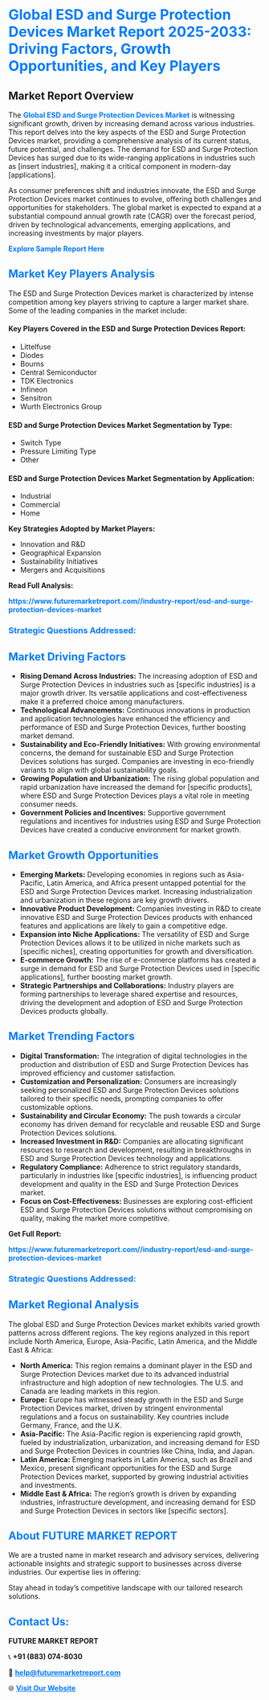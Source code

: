 <h1 style="color: #007BFF;">Global ESD and Surge Protection Devices Market Report 2025-2033: Driving Factors, Growth Opportunities, and Key Players</h1>

<section id="overview">
<h2>Market Report Overview</h2>
<p>The <a href="https://www.futuremarketreport.com//industry-report/esd-and-surge-protection-devices-market" style="color: #007BFF; text-decoration: none;"><strong>Global ESD and Surge Protection Devices Market</strong></a> is witnessing significant growth, driven by increasing demand across various industries. This report delves into the key aspects of the ESD and Surge Protection Devices market, providing a comprehensive analysis of its current status, future potential, and challenges. The demand for ESD and Surge Protection Devices has surged due to its wide-ranging applications in industries such as [insert industries], making it a critical component in modern-day [applications].</p>
<p>As consumer preferences shift and industries innovate, the ESD and Surge Protection Devices market continues to evolve, offering both challenges and opportunities for stakeholders. The global market is expected to expand at a substantial compound annual growth rate (CAGR) over the forecast period, driven by technological advancements, emerging applications, and increasing investments by major players.</p>
</section>

<section id="overview">
<p><a href="https://www.futuremarketreport.com//request-sample/reportId=76870" style="color: #007BFF; text-decoration: none;"><strong>Explore Sample Report Here</strong></a></p>
</section>

<section id="key-players">
<h2 style="color: #007BFF;">Market Key Players Analysis</h2>
<p>The ESD and Surge Protection Devices market is characterized by intense competition among key players striving to capture a larger market share. Some of the leading companies in the market include:</p>
<h4>Key Players Covered in the ESD and Surge Protection Devices Report:</h4>
<ul><li>Littelfuse</li><li>Diodes</li><li>Bourns</li><li>Central Semiconductor</li><li>TDK Electronics</li><li>Infineon</li><li>Sensitron</li><li>Wurth Electronics Group</li></ul>
<h4>ESD and Surge Protection Devices Market Segmentation by Type:</h4>
<ul><li>Switch Type</li><li>Pressure Limiting Type</li><li>Other</li></ul>

<h4>ESD and Surge Protection Devices Market Segmentation by Application:</h4>
<ul><li>Industrial</li><li>Commercial</li><li>Home</li></ul>
<p><strong>Key Strategies Adopted by Market Players:</strong></p>
<ul>
<li>Innovation and R&D</li>
<li>Geographical Expansion</li>
<li>Sustainability Initiatives</li>
<li>Mergers and Acquisitions</li>
</ul>
</section>

<section>
<p><strong>Read Full Analysis: </strong></p><a href="https://www.futuremarketreport.com//industry-report/esd-and-surge-protection-devices-market" style="color: #007BFF; text-decoration: none;"><strong>https://www.futuremarketreport.com//industry-report/esd-and-surge-protection-devices-market</strong></a>
<h3 style="color: #007BFF;">Strategic Questions Addressed:</h3>
</section>

<section id="driving-factors">
<h2 style="color: #007BFF;">Market Driving Factors</h2>
<ul>
<li><strong>Rising Demand Across Industries:</strong> The increasing adoption of ESD and Surge Protection Devices in industries such as [specific industries] is a major growth driver. Its versatile applications and cost-effectiveness make it a preferred choice among manufacturers.</li>
<li><strong>Technological Advancements:</strong> Continuous innovations in production and application technologies have enhanced the efficiency and performance of ESD and Surge Protection Devices, further boosting market demand.</li>
<li><strong>Sustainability and Eco-Friendly Initiatives:</strong> With growing environmental concerns, the demand for sustainable ESD and Surge Protection Devices solutions has surged. Companies are investing in eco-friendly variants to align with global sustainability goals.</li>
<li><strong>Growing Population and Urbanization:</strong> The rising global population and rapid urbanization have increased the demand for [specific products], where ESD and Surge Protection Devices plays a vital role in meeting consumer needs.</li>
<li><strong>Government Policies and Incentives:</strong> Supportive government regulations and incentives for industries using ESD and Surge Protection Devices have created a conducive environment for market growth.</li>
</ul>
</section>

<section id="growth-opportunities">
<h2 style="color: #007BFF;">Market Growth Opportunities</h2>
<ul>
<li><strong>Emerging Markets:</strong> Developing economies in regions such as Asia-Pacific, Latin America, and Africa present untapped potential for the ESD and Surge Protection Devices market. Increasing industrialization and urbanization in these regions are key growth drivers.</li>
<li><strong>Innovative Product Development:</strong> Companies investing in R&D to create innovative ESD and Surge Protection Devices products with enhanced features and applications are likely to gain a competitive edge.</li>
<li><strong>Expansion into Niche Applications:</strong> The versatility of ESD and Surge Protection Devices allows it to be utilized in niche markets such as [specific niches], creating opportunities for growth and diversification.</li>
<li><strong>E-commerce Growth:</strong> The rise of e-commerce platforms has created a surge in demand for ESD and Surge Protection Devices used in [specific applications], further boosting market growth.</li>
<li><strong>Strategic Partnerships and Collaborations:</strong> Industry players are forming partnerships to leverage shared expertise and resources, driving the development and adoption of ESD and Surge Protection Devices products globally.</li>
</ul>
</section>

<section id="trending-factors">
<h2 style="color: #007BFF;">Market Trending Factors</h2>
<ul>
<li><strong>Digital Transformation:</strong> The integration of digital technologies in the production and distribution of ESD and Surge Protection Devices has improved efficiency and customer satisfaction.</li>
<li><strong>Customization and Personalization:</strong> Consumers are increasingly seeking personalized ESD and Surge Protection Devices solutions tailored to their specific needs, prompting companies to offer customizable options.</li>
<li><strong>Sustainability and Circular Economy:</strong> The push towards a circular economy has driven demand for recyclable and reusable ESD and Surge Protection Devices solutions.</li>
<li><strong>Increased Investment in R&D:</strong> Companies are allocating significant resources to research and development, resulting in breakthroughs in ESD and Surge Protection Devices technology and applications.</li>
<li><strong>Regulatory Compliance:</strong> Adherence to strict regulatory standards, particularly in industries like [specific industries], is influencing product development and quality in the ESD and Surge Protection Devices market.</li>
<li><strong>Focus on Cost-Effectiveness:</strong> Businesses are exploring cost-efficient ESD and Surge Protection Devices solutions without compromising on quality, making the market more competitive.</li>
</ul>
</section>

<section>
<p><strong>Get Full Report: </strong></p><a href="https://www.futuremarketreport.com//industry-report/esd-and-surge-protection-devices-market" style="color: #007BFF; text-decoration: none;"><strong>https://www.futuremarketreport.com//industry-report/esd-and-surge-protection-devices-market</strong></a>
<h3 style="color: #007BFF;">Strategic Questions Addressed:</h3>
</section>


<section id="regional-analysis">
<h2 style="color: #007BFF;">Market Regional Analysis</h2>
<p>The global ESD and Surge Protection Devices market exhibits varied growth patterns across different regions. The key regions analyzed in this report include North America, Europe, Asia-Pacific, Latin America, and the Middle East & Africa:</p>
<ul>
<li><strong>North America:</strong> This region remains a dominant player in the ESD and Surge Protection Devices market due to its advanced industrial infrastructure and high adoption of new technologies. The U.S. and Canada are leading markets in this region.</li>
<li><strong>Europe:</strong> Europe has witnessed steady growth in the ESD and Surge Protection Devices market, driven by stringent environmental regulations and a focus on sustainability. Key countries include Germany, France, and the U.K.</li>
<li><strong>Asia-Pacific:</strong> The Asia-Pacific region is experiencing rapid growth, fueled by industrialization, urbanization, and increasing demand for ESD and Surge Protection Devices in countries like China, India, and Japan.</li>
<li><strong>Latin America:</strong> Emerging markets in Latin America, such as Brazil and Mexico, present significant opportunities for the ESD and Surge Protection Devices market, supported by growing industrial activities and investments.</li>
<li><strong>Middle East & Africa:</strong> The region’s growth is driven by expanding industries, infrastructure development, and increasing demand for ESD and Surge Protection Devices in sectors like [specific sectors].</li>
</ul>
</section>

<footer>
<h2 style="color: #007BFF;">About FUTURE MARKET REPORT</h2>
<p>We are a trusted name in market research and advisory services, delivering actionable insights and strategic support to businesses across diverse industries. Our expertise lies in offering:</p>

<p>Stay ahead in today’s competitive landscape with our tailored research solutions.</p>

<h2 style="color: #007BFF;">Contact Us:</h2>
<p><strong>FUTURE MARKET REPORT</strong></p>
<p>📞 <strong>+91 (883) 074-8030</strong></p>
<p>📧 <strong><a href="mailto:help@futuremarketreport.com" style="color: #007BFF;">help@futuremarketreport.com</a></strong></p>
<p>🌐 <strong><a href="https://www.futuremarketreport.com/" style="color: #007BFF;">Visit Our Website</a></strong></p>
</footer>